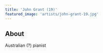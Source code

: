 ```yaml
---
title: 'John Grant (19)'
featured_image: 'artists/john-grant-19.jpg'
---
```


## About

Australian (?) pianist
